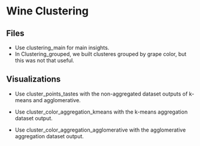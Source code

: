# Wine Clustering

## Files
- Use clustering_main for main insights.
- In Clustering_grouped, we built clusteres grouped by grape color, but this was not that useful.

## Visualizations
- Use cluster_points_tastes with the non-aggregated dataset outputs of k-means and agglomerative.

- Use cluster_color_aggregation_kmeans with the k-means aggregation dataset output.
- Use cluster_color_aggregation_agglomerative with the agglomerative aggregation dataset output.
